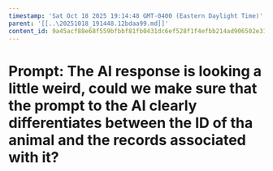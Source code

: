 ```yaml
---
timestamp: 'Sat Oct 18 2025 19:14:48 GMT-0400 (Eastern Daylight Time)'
parent: '[[..\20251018_191448.12bdaa99.md]]'
content_id: 9a45acf88e68f559bfbbf81fb0431dc6ef528f1f4efbb214ad906502e31a4c47
---
```


# Prompt: The AI response is looking a little weird, could we make sure that the prompt to the AI clearly differentiates between the ID of tha animal and the records associated with it?
